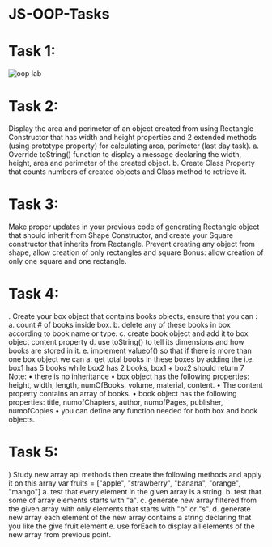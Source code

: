 # JS-OOP-Tasks
 
# Task 1:

![oop lab](https://github.com/user-attachments/assets/5e8cbc8a-48a8-4f6a-a2f1-d7e0f3fdf9fb)

# Task 2:
Display the area and perimeter of an object created from using Rectangle Constructor that has width 
and height properties and 2 extended methods (using prototype property) for calculating area, 
perimeter (last day task). 
a. Override toString() function to display a message declaring the width, height, area and 
perimeter of the created object. 
b. Create Class Property that counts numbers of created objects and Class method to retrieve it.

# Task 3:
 Make proper updates in your previous code of generating Rectangle object that should inherit from 
Shape Constructor, and create your Square constructor that inherits from Rectangle.
Prevent creating any object from shape, allow creation of only rectangles and square 
Bonus: allow creation of only one square and one rectangle.

# Task 4:
. Create your box object that contains books objects, ensure that you can : 
a. count # of books inside box. 
b. delete any of these books in box according to book name or type. 
c. create book object and add it to box object content property 
d. use toString() to tell its dimensions and how books are stored in it. 
e. implement valueof() so that if there is more than one box object we can a. get total books in these 
boxes by adding the i.e. box1 has 5 books while box2 has 2 books, box1 + box2 should return 7
Note: 
• there is no inheritance 
• box object has the following properties: height, width, length, numOfBooks, volume, material, content. 
• The content property contains an array of books. 
• book object has the following properties: title, numofChapters, author, numofPages, publisher, 
numofCopies 
• you can define any function needed for both box and book objects.

# Task 5:
) Study new array api methods then create the following methods and apply it on this array
var fruits = ["apple", "strawberry", "banana", "orange", "mango"]
a. test that every element in the given array is a string.
b. test that some of array elements starts with "a".
c. generate new array filtered from the given array with only elements that starts with "b" or "s".
d. generate new array each element of the new array contains a string declaring that you like the give 
fruit element e. use forEach to display all elements of the new array from previous point.
